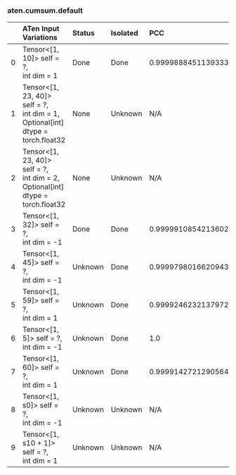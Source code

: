 ### aten.cumsum.default
|    | ATen Input Variations                                                                | Status   | Isolated   | PCC                | Host   |
|---:|:-------------------------------------------------------------------------------------|:---------|:-----------|:-------------------|:-------|
|  0 | Tensor<[1, 10]> self = ?,<br>int dim = 1                                             | Done     | Done       | 0.9999888451139333 | 0      |
|  1 | Tensor<[1, 23, 40]> self = ?,<br>int dim = 1,<br>Optional[int] dtype = torch.float32 | None     | Unknown    | N/A                | N/A    |
|  2 | Tensor<[1, 23, 40]> self = ?,<br>int dim = 2,<br>Optional[int] dtype = torch.float32 | None     | Unknown    | N/A                | N/A    |
|  3 | Tensor<[1, 32]> self = ?,<br>int dim = -1                                            | Done     | Done       | 0.9999910854213602 | 0      |
|  4 | Tensor<[1, 45]> self = ?,<br>int dim = -1                                            | Unknown  | Done       | 0.9999798016620943 | 0      |
|  5 | Tensor<[1, 59]> self = ?,<br>int dim = 1                                             | Unknown  | Done       | 0.9999246232137972 | 0      |
|  6 | Tensor<[1, 5]> self = ?,<br>int dim = -1                                             | Unknown  | Done       | 1.0                | 0      |
|  7 | Tensor<[1, 60]> self = ?,<br>int dim = 1                                             | Unknown  | Done       | 0.9999142721290564 | 0      |
|  8 | Tensor<[1, s0]> self = ?,<br>int dim = -1                                            | Unknown  | Unknown    | N/A                | N/A    |
|  9 | Tensor<[1, s10 + 1]> self = ?,<br>int dim = 1                                        | Unknown  | Unknown    | N/A                | N/A    |

